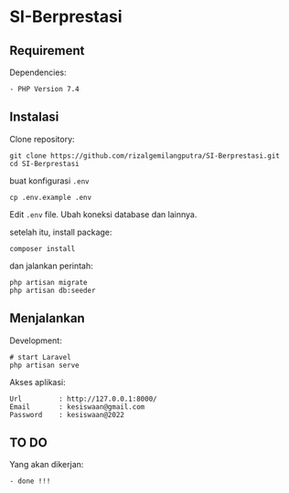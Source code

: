# SI-Berprestasi

## Requirement
Dependencies:
```
- PHP Version 7.4
```

## Instalasi
Clone repository:
```
git clone https://github.com/rizalgemilangputra/SI-Berprestasi.git
cd SI-Berprestasi
```

buat konfigurasi `.env`
```
cp .env.example .env
```
Edit `.env` file. Ubah koneksi database dan lainnya.

setelah itu, install package:
```
composer install
```

dan jalankan perintah:
```
php artisan migrate
php artisan db:seeder
```

## Menjalankan
Development:
```
# start Laravel
php artisan serve
```
Akses aplikasi:
```
Url         : http://127.0.0.1:8000/
Email       : kesiswaan@gmail.com
Password    : kesiswaan@2022
```

## TO DO
Yang akan dikerjan:
```
- done !!!
```
